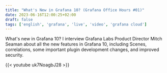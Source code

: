 ```yaml
---
title: "What's New in Grafana 10? (Grafana Office Hours #01)"
date: 2023-06-16T12:00:25+02:00
draft: false
tags: ['english', 'grafana', 'live', 'video', 'grafana cloud']
---
```


What's new in Grafana 10? I interview Grafana Labs Product Director Mitch Seaman about all the new features in Grafana 10, including Scenes, correlations, some important plugin development changes, and improved security.

{{< youtube uk7NoagbJ28 >}}